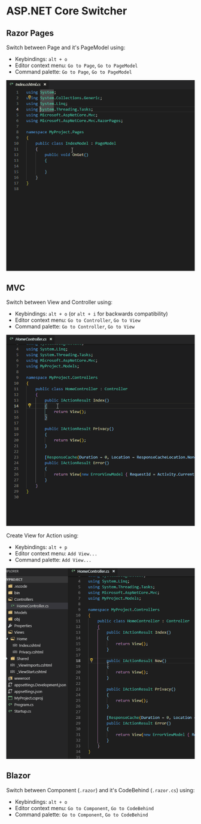 # ASP.NET Core Switcher

## Razor Pages

Switch between Page and it's PageModel using:
- Keybindings: `alt + o`
- Editor context menu: `Go to Page`, `Go to PageModel`
- Command palette: `Go to Page`, `Go to PageModel`

![Razor Pages Example](img/razor-pages.gif)

## MVC

Switch between View and Controller using:
- Keybindings: `alt + o` (or `alt + i` for backwards compatibility)
- Editor context menu: `Go to Controller`, `Go to View`
- Command palette: `Go to Controller`, `Go to View`

![MVC Switch Example](img/mvc-switch.gif)

Create View for Action using:
- Keybindings: `alt + p`
- Editor context menu: `Add View...`
- Command palette: `Add View...`

![MVC Add View Example](img/mvc-add-view.gif)

## Blazor

Switch between Component (`.razor`) and it's CodeBehind (`.razor.cs`) using:
- Keybindings: `alt + o`
- Editor context menu: `Go to Component`, `Go to CodeBehind`
- Command palette: `Go to Component`, `Go to CodeBehind`